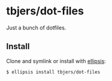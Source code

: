 # tbjers/dot-files
Just a bunch of dotfiles.

## Install
Clone and symlink or install with [ellipsis][ellipsis]:

```
$ ellipsis install tbjers/dot-files
```

[ellipsis]: http://ellipsis.sh
